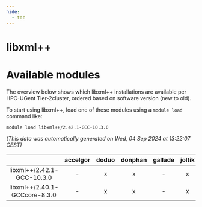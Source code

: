 ```yaml
---
hide:
  - toc
---
```


libxml++
========

# Available modules


The overview below shows which libxml++ installations are available per HPC-UGent Tier-2cluster, ordered based on software version (new to old).

To start using libxml++, load one of these modules using a `module load` command like:

```shell
module load libxml++/2.42.1-GCC-10.3.0
```

*(This data was automatically generated on Wed, 04 Sep 2024 at 13:22:07 CEST)*  

| |accelgor|doduo|donphan|gallade|joltik|shinx|skitty|
| :---: | :---: | :---: | :---: | :---: | :---: | :---: | :---: |
|libxml++/2.42.1-GCC-10.3.0|-|x|x|-|x|-|x|
|libxml++/2.40.1-GCCcore-8.3.0|-|x|x|-|x|-|x|
